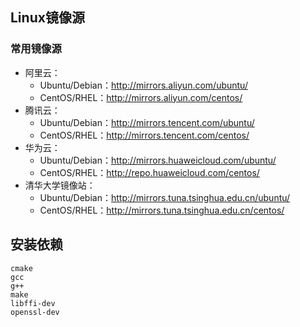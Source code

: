 ## Linux镜像源

### 常用镜像源

- 阿里云： 
    - Ubuntu/Debian：http://mirrors.aliyun.com/ubuntu/
    - CentOS/RHEL：http://mirrors.aliyun.com/centos/
- 腾讯云：
    - Ubuntu/Debian：http://mirrors.tencent.com/ubuntu/
    - CentOS/RHEL：http://mirrors.tencent.com/centos/
- 华为云：
    - Ubuntu/Debian：http://mirrors.huaweicloud.com/ubuntu/
    - CentOS/RHEL：http://repo.huaweicloud.com/centos/
- 清华大学镜像站：
    - Ubuntu/Debian：http://mirrors.tuna.tsinghua.edu.cn/ubuntu/
    - CentOS/RHEL：http://mirrors.tuna.tsinghua.edu.cn/centos/

## 安装依赖

```
cmake
gcc
g++
make
libffi-dev
openssl-dev
```